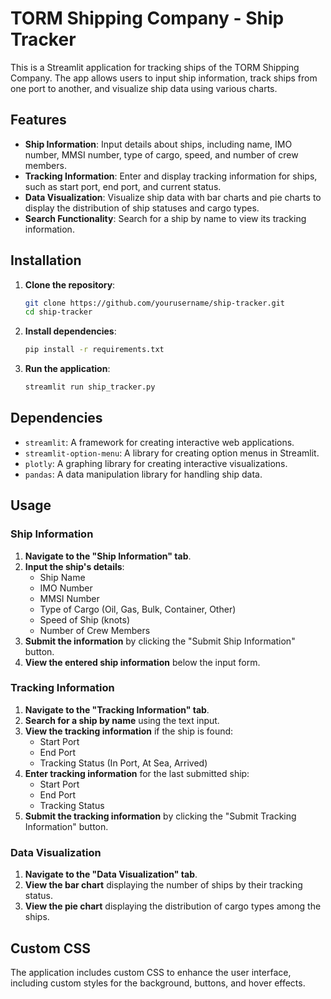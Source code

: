 # TORM Shipping Company - Ship Tracker

This is a Streamlit application for tracking ships of the TORM Shipping Company. The app allows users to input ship information, track ships from one port to another, and visualize ship data using various charts.

## Features

- **Ship Information**: Input details about ships, including name, IMO number, MMSI number, type of cargo, speed, and number of crew members.
- **Tracking Information**: Enter and display tracking information for ships, such as start port, end port, and current status.
- **Data Visualization**: Visualize ship data with bar charts and pie charts to display the distribution of ship statuses and cargo types.
- **Search Functionality**: Search for a ship by name to view its tracking information.

## Installation

1. **Clone the repository**:
    ```bash
    git clone https://github.com/yourusername/ship-tracker.git
    cd ship-tracker
    ```

2. **Install dependencies**:
    ```bash
    pip install -r requirements.txt
    ```

3. **Run the application**:
    ```bash
    streamlit run ship_tracker.py
    ```

## Dependencies

- `streamlit`: A framework for creating interactive web applications.
- `streamlit-option-menu`: A library for creating option menus in Streamlit.
- `plotly`: A graphing library for creating interactive visualizations.
- `pandas`: A data manipulation library for handling ship data.

## Usage

### Ship Information

1. **Navigate to the "Ship Information" tab**.
2. **Input the ship's details**:
    - Ship Name
    - IMO Number
    - MMSI Number
    - Type of Cargo (Oil, Gas, Bulk, Container, Other)
    - Speed of Ship (knots)
    - Number of Crew Members
3. **Submit the information** by clicking the "Submit Ship Information" button.
4. **View the entered ship information** below the input form.

### Tracking Information

1. **Navigate to the "Tracking Information" tab**.
2. **Search for a ship by name** using the text input.
3. **View the tracking information** if the ship is found:
    - Start Port
    - End Port
    - Tracking Status (In Port, At Sea, Arrived)
4. **Enter tracking information** for the last submitted ship:
    - Start Port
    - End Port
    - Tracking Status
5. **Submit the tracking information** by clicking the "Submit Tracking Information" button.

### Data Visualization

1. **Navigate to the "Data Visualization" tab**.
2. **View the bar chart** displaying the number of ships by their tracking status.
3. **View the pie chart** displaying the distribution of cargo types among the ships.

## Custom CSS

The application includes custom CSS to enhance the user interface, including custom styles for the background, buttons, and hover effects.


